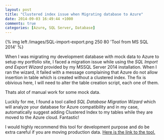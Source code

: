 ```yaml
---
layout: post
title: "Clustered index issue when Migrating database to Azure"
date: 2014-09-03 16:49:44 +1000
comments: true
categories: [Azure, SQL Server, Database]
---
```


{% img left /images/SQL-import-export.png 250 80 'Tool from MS SQL 2014' %}

When I was migrating my development database with mock data to Azure to setup my portfolio site, I faced a migration issue while using the *SQL Import and Export Wizard* provided by my MSSQL Server 2014 installation. When I ran the wizard, it failed with a message complaining that Azure do not allow insertion in table which is created without a clustered index. The fix is obivious here, I will need to alter the table creation script, each one of them.

Thats alot of manual work for some mock data.

Luckily for me, I found a tool called *SQL Database Migration Wizard* which will analyze your database for Azure compatibility and in my case, automatically suggest adding Clustered Index to my tables while they are moved to the Azure cloud. Fantastic! 

I would highly recommend this tool for development purpose and do be extra careful if you are moving production data. [Here is the link to the tool.](http://sqlazuremw.codeplex.com)
